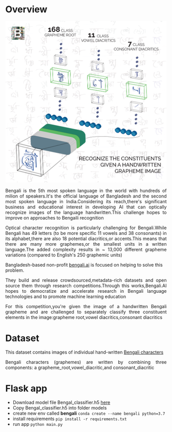 # Overview

![](static/images/bengal.png)


<p align="justify">Bengali is the 5th most spoken language in the world with hundreds of milion of speakers.It's the official language of Bangladesh and the second most spoken language in India.Considering its reach,there's significant business and educational interest in developing AI that can optically recognize images of the language handwritten.This challenge hopes to improve on approaches to Bengaili recognition</p>

<p align="justify">Optical character recognition is particularly challenging for Bengali.While Bengali has 49 letters (to be more specific 11 vowels and 38 consonants) in its alphabet,there are also 18 potential diacritics,or accents.This means that there are many more graphemes,or the smallest units in a written language.The added complexity results in ~ 13,000 different grapheme variations (compared to English's 250 graphemic units)</p>

Bangladesh-based non-profit [bengali.ai](https://bengali.ai/) is focused on helping to solve this problem.

<p align="justify">They build and release crowdsourced,metadata-rich datasets and open source them through research competitions.Through this works,Bengali.AI hopes to democratize and accelerate research in Bengali language technologies and to promote machine learning education</p>

<p align="justify">For this competition,you're given the image of a handwritten Bengali grapheme and are challenged to separately classify three constituent elements in the image:grapheme root,vowel diacritics,consonant diacritics</p>

# Dataset
This dataset contains images of individual hand-written [Bengali characters](https://en.wikipedia.org/wiki/Bengali_alphabet)

<p align="justify">Bengali characters (graphemes) are written by combining three components: a grapheme_root,vowel_diacritic,and consonant_diacritic</p>

# Flask app
- Download model file Bengal_classifier.h5 [here](https://drive.google.com/drive/folders/1ajzVj7lKko367_NOiB9cXwIt5yxnzFi7?usp=sharing)
- Copy Bengal_classifier.h5 into folder models
- create new env called **bengali** `conda create --name bengali python=3.7`
- install requirements `pip install -r requirements.txt`
- run app `python main.py`
